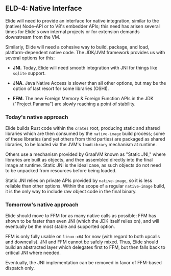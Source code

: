 
## ELD-4: Native Interface

Elide will need to provide an interface for native integration, similar to the (native) Node-API or to V8's embedder APIs; this need has arisen several times for Elide's own internal projects or for extension demands downstream from the VM.

Similarly, Elide will need a cohesive way to build, package, and load, platform-dependent native code. The JDK/JVM framework provides us with several options for this:

- **JNI.** Today, Elide will need smooth integration with JNI for things like `sqlite` support.

- **JNA.** Java Native Access is slower than all other options, but may be the option of last resort for some libraries (OSHI).

- **FFM.** The new Foreign Memory & Foreign Function APIs in the JDK ("Project Panama") are slowly reaching a point of stability.

### Today's native approach

Elide builds Rust code within the `crates` root, producing static and shared libraries which are then consumed by the `native-image` build process; some of these libraries (and yet others from third parties) are packaged as shared libraries, to be loaded via the JVM's `loadLibrary` mechanism at runtime.

Others use a mechanism provided by GraalVM known as "Static JNI," where libraries are built as objects, and then assembled directly into the final image at runtime. Static JNI is the ideal case, as such objects do not need to be unpacked from resources before being loaded.

Static JNI relies on private APIs provided by `native-image`, so it is less reliable than other options. Within the scope of a regular `native-image` build, it is the only way to include raw object code in the final binary.

### Tomorrow's native approach

Elide should move to FFM for as many native calls as possible: FFM has shown to be faster than even JNI (which the JDK itself relies on), and will eventually be the most stable and supported option.

FFM is only fully usable on `linux-x64` for now (with regard to both upcalls and downcalls). JNI and FFM cannot be safely mixed. Thus, Elide should build an abstracted layer which delegates first to FFM, but then falls back to critical JNI where needed.

Eventually, the JNI implementation can be removed in favor of FFM-based dispatch only.
